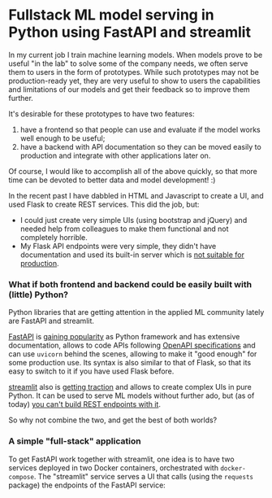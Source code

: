 # Fullstack ML model serving in Python using FastAPI and streamlit

In my current job I train machine learning models. When models prove to be useful "in the lab" to solve some of the company needs, we often serve them to users in the form of prototypes. While such prototypes may not be production-ready yet, they are very useful to show to users the capabilities and limitations of our models and get their feedback so to improve them further.

It's desirable for these prototypes to have two features:
1. have a frontend so that people can use and evaluate if the model works well enough to be useful;
2. have a backend with API documentation so they can be moved easily to production and integrate with other applications later on. 

Of course, I would like to accomplish all of the above quickly, so that more time can be devoted to better data and model development! :)

In the recent past I have dabbled in HTML and Javascript to create a UI, and used Flask to create REST services. This did the job, but:

- I could just create very simple UIs (using bootstrap and jQuery) and needed help from colleagues to make them functional and not completely horrible.
- My Flask API endpoints were very simple, they didn't have documentation and used its built-in server which is [not suitable for production](https://flask.palletsprojects.com/en/1.1.x/deploying/).

### What if both frontend and backend could be easily built with (little) Python?

Python libraries that are getting attention in the applied ML community lately are FastAPI and streamlit. 

[FastAPI](https://fastapi.tiangolo.com/) is [gaining popularity](https://twitter.com/honnibal/status/1272513991101775872) as Python framework and has extensive documentation, allows to code APIs following [OpenAPI specifications](https://en.wikipedia.org/wiki/OpenAPI_Specification) and can use `uvicorn` behind the scenes, allowing to make it "good enough" for some production use. Its syntax is also similar to that of Flask, so that its easy to switch to it if you have used Flask before.

[streamlit](https://www.streamlit.io/) also is [getting traction](https://twitter.com/streamlit/status/1272892481470857232?s=20) and allows to create complex UIs in pure Python. It can be used to serve ML models without further ado, but (as of today) [you can't build REST endpoints with it](https://github.com/streamlit/streamlit/issues/439).

So why not combine the two, and get the best of both worlds?

### A simple "full-stack" application

To get FastAPI work together with streamlit, one idea is to have two services deployed in two Docker containers, orchestrated with `docker-compose`. The "streamlit" service serves a UI that calls (using the `requests` package) the endpoints of the FastAPI service:

